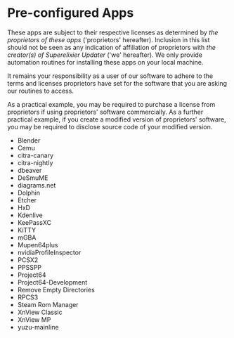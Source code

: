 # Pre-configured Apps

These apps are subject to their respective licenses as determined by _the proprietors of these apps_ ('proprietors' hereafter).
Inclusion in this list should not be seen as any indication of affiliation of proprietors with _the creator(s) of Superelixier Updater_ ('we' hereafter).
We only provide automation routines for installing these apps on your local machine.

It remains your responsibility as a user of our software to adhere to the terms and licenses proprietors have set for the software that you are asking our routines to access.

As a practical example, you may be required to purchase a license from proprietors if using proprietors' software commercially.
As a further practical example, if you create a modified version of proprietors' software, you may be required to disclose source code of your modified version.
- Blender
- Cemu
- citra-canary
- citra-nightly
- dbeaver
- DeSmuME
- diagrams.net
- Dolphin
- Etcher
- HxD
- Kdenlive
- KeePassXC
- KiTTY
- mGBA
- Mupen64plus
- nvidiaProfileInspector
- PCSX2
- PPSSPP
- Project64
- Project64-Development
- Remove Empty Directories
- RPCS3
- Steam Rom Manager
- XnView Classic
- XnView MP
- yuzu-mainline